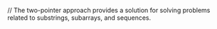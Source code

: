 // The two-pointer approach provides a solution for solving problems related to substrings, subarrays, and sequences.
